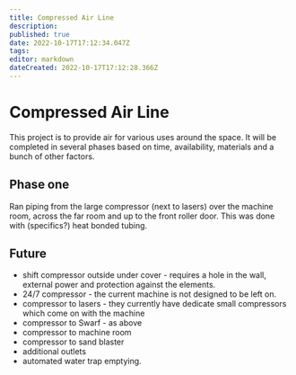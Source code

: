 ```yaml
---
title: Compressed Air Line
description: 
published: true
date: 2022-10-17T17:12:34.047Z
tags: 
editor: markdown
dateCreated: 2022-10-17T17:12:28.366Z
---
```


# Compressed Air Line

This project is to provide air for various uses around the space. It will be completed in several phases based on time, availability, materials and a bunch of other factors.

## Phase one

Ran piping from the large compressor (next to lasers) over the machine room, across the far room and up to the front roller door. This was done with (specifics?) heat bonded tubing.

## Future

-   shift compressor outside under cover - requires a hole in the wall, external power and protection against the elements.
-   24/7 compressor - the current machine is not designed to be left on.
-   compressor to lasers - they currently have dedicate small compressors which come on with the machine
-   compressor to Swarf - as above
-   compressor to machine room
-   compressor to sand blaster
-   additional outlets
-   automated water trap emptying.
